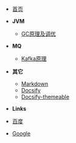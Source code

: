 - [首页](/)

- **JVM**
    - [GC原理及调优](/jvm/GC原理及调优.md)

- **MQ**
    - [Kafka原理](/jvm/Kafka原理.md)

- **其它**
    - [Markdown](/others/markdown.md)
    - [Docsify](https://docsify.js.org/#/zh-cn/)
    - [Docsify-themeable](https://jhildenbiddle.github.io/docsify-themeable/)
    
    
- **Links**
- [百度](https://baidu.com)
- [Google](https://google.com)
